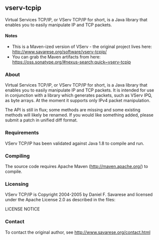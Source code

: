 ## vserv-tcpip

Virtual Services TCP/IP, or VServ TCP/IP for short, is a Java library that enables you to easily manipulate IP and TCP packets.

#### Notes

* This is a Maven-ized version of VServ - the original project lives here: http://www.savarese.org/software/vserv-tcpip/
* You can grab the Maven artifacts from here: https://oss.sonatype.org/#nexus-search;quick~vserv-tcpip

### About

Virtual Services TCP/IP, or VServ TCP/IP for short, is a Java library that
enables you to easily manipulate IP and TCP packets.  It is intended for
use in conjunction with a library which generates packets, such as
VServ IPQ, as byte arrays.  At the moment it supports only IPv4 packet
manipulation.

The API is still in flux; some methods are missing and some existing
methods will likely be renamed.  If you would like something added,
please submit a patch in unified diff format.


### Requirements

VServ TCP/IP has been validated against Java 1.8 to compile and run.

### Compiling

The source code requires Apache Maven (http://maven.apache.org/) to compile.

### Licensing

VServ TCP/IP is Copyright 2004-2005 by Daniel F. Savarese and licensed
under the Apache License 2.0 as described in the files:

  LICENSE
  NOTICE

### Contact

To contact the original author, see http://www.savarese.org/contact.html
